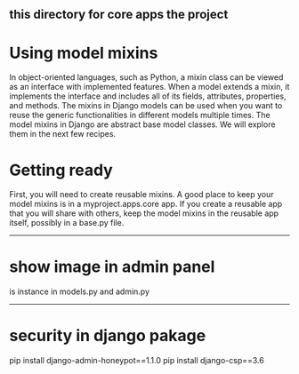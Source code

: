 ## this directory for core apps the project

# Using model mixins
In object-oriented languages, such as Python, a mixin class can be viewed as an interface
with implemented features. When a model extends a mixin, it implements the interface and
includes all of its fields, attributes, properties, and methods. The mixins in Django models
can be used when you want to reuse the generic functionalities in different models multiple
times. The model mixins in Django are abstract base model classes. We will explore them in
the next few recipes.

# Getting ready
First, you will need to create reusable mixins. A good place to keep your model mixins is in
a myproject.apps.core app. If you create a reusable app that you will share with others,
keep the model mixins in the reusable app itself, possibly in a base.py file.

---------------------------------------
# show image in admin panel
is instance in models.py and admin.py


----------------------------------------
# security in django pakage
pip install django-admin-honeypot==1.1.0
pip install django-csp==3.6
